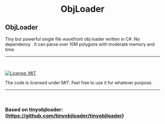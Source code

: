
<h1 align="center">
   ObjLoader
  <br>
  
  ##               ObjLoader
  Tiny but powerful single file wavefront obj loader written in C#. No dependency . It can parse over 10M polygons with moderate memory and time.
  
</h1>

<hr>


<br>

[![License: MIT](https://img.shields.io/badge/License-MIT-yellow.svg)](https://github.com/Zeckoxe/ObjLoader/blob/master/LICENSE)

The code is licensed under MIT. Feel free to use it for whatever purpose.

<hr>
<br>



### Based on tinyobjloader: (<https://github.com/tinyobjloader/tinyobjloader>)



<br>

